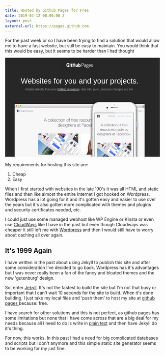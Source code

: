 ```yaml
---
title: Hosted by Github Pages for Free
date: 2019-04-12 00:00:00 Z
layout: post
external-url: https://pages.github.com
---
```


For the past week or so I have been trying to find a solution that would allow me to have a fast website, but still be easy to maintain. You would think that this would be easy, but it seems to be harder than I had thought

![githubpages](/images/githubpages.png)


My requirements for hosting this site are:
1. Cheap
2. Easy

When I first started with websites in the late '90's it was all HTML and static files and then like almost the entire Internet I got hooked on Wordpress. Wordpress has a lot going for it and it's gotten easy and easier to use over the years but it's also gotten more complicated with themes and plugins  and security certificates needed, etc.

I could just use some managed webhost like WP Engine or Kinsta or even use [CloudWays](https://jim.am/2017-07-08-managed-cloud-hosting-platform-cloudways.markdown) like I have in the past but even though Cloudways was cheaper it still left me with [Wordpress](http://wordpresss.com) and then I would still have to worry about caching all over again.

## It's 1999 Again

I have written in the past about using Jekyll to publish this site and after some consideration I've decided to go back. Wordpress has it's advantages but I was never really  been a fan of the fancy and bloated themes and the new 'gutenburg' design.

So, enter [Jekyll](http://jekyllrb.com).  It's not the fastest to build the site but I'm not that busy or important that I can't wait 10 seconds  for the site to build. When it's done building, I just take my local files and 'push them' to host my site at [github pages ](https://pages.github.com/)because: free.

I have search for other solutions and this is not perfect, as github pages has some limitations but none that I have come across that are a big deal for my needs because all I need to do is write in [plain text](https://jim.am/2016-09-28-plain-text.markdown) and then have Jekyll do it's thing.

For now, this works. In this past I had a need for big complicated databases and scripts but i don't anymore and this simple static site generator seems to be working for my just fine.